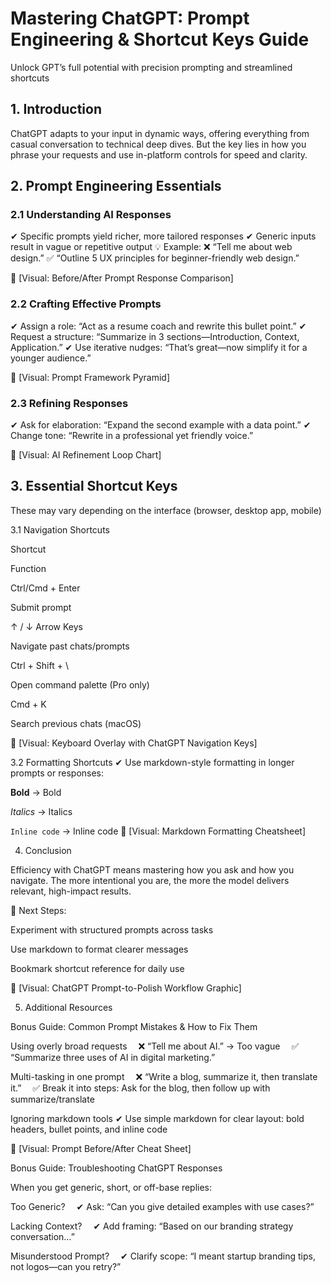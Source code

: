 # Mastering ChatGPT: Prompt Engineering & Shortcut Keys Guide

Unlock GPT’s full potential with precision prompting and streamlined shortcuts

## 1. Introduction

ChatGPT adapts to your input in dynamic ways, offering everything from casual conversation to technical deep dives. But the key lies in how you phrase your requests and use in-platform controls for speed and clarity.

## 2. Prompt Engineering Essentials

### 2.1 Understanding AI Responses
✔ Specific prompts yield richer, more tailored responses
✔ Generic inputs result in vague or repetitive output
💡 Example: ❌ “Tell me about web design.” ✅ “Outline 5 UX principles for beginner-friendly web design.” 

🔹 [Visual: Before/After Prompt Response Comparison]

### 2.2 Crafting Effective Prompts
✔ Assign a role: “Act as a resume coach and rewrite this bullet point.”
✔ Request a structure: “Summarize in 3 sections—Introduction, Context, Application.”
✔ Use iterative nudges: “That’s great—now simplify it for a younger audience.”

🔹 [Visual: Prompt Framework Pyramid]

### 2.3 Refining Responses
✔ Ask for elaboration: “Expand the second example with a data point.”
✔ Change tone: “Rewrite in a professional yet friendly voice.”

🔹 [Visual: AI Refinement Loop Chart]

## 3. Essential Shortcut Keys

These may vary depending on the interface (browser, desktop app, mobile)

3.1 Navigation Shortcuts

Shortcut

Function

Ctrl/Cmd + Enter

Submit prompt

↑ / ↓ Arrow Keys

Navigate past chats/prompts

Ctrl + Shift + \

Open command palette (Pro only)

Cmd + K

Search previous chats (macOS)

🔹 [Visual: Keyboard Overlay with ChatGPT Navigation Keys]

3.2 Formatting Shortcuts ✔ Use markdown-style formatting in longer prompts or responses:

**Bold** → Bold

_Italics_ → Italics

`Inline code` → Inline code 🔹 [Visual: Markdown Formatting Cheatsheet]

4. Conclusion

Efficiency with ChatGPT means mastering how you ask and how you navigate. The more intentional you are, the more the model delivers relevant, high-impact results.

📌 Next Steps:

Experiment with structured prompts across tasks

Use markdown to format clearer messages

Bookmark shortcut reference for daily use

🔹 [Visual: ChatGPT Prompt-to-Polish Workflow Graphic]

5. Additional Resources

Bonus Guide: Common Prompt Mistakes & How to Fix Them

Using overly broad requests  ❌ “Tell me about AI.” → Too vague  ✅ “Summarize three uses of AI in digital marketing.”

Multi-tasking in one prompt  ❌ “Write a blog, summarize it, then translate it.”  ✅ Break it into steps: Ask for the blog, then follow up with summarize/translate

Ignoring markdown tools ✔ Use simple markdown for clear layout: bold headers, bullet points, and inline code

🔹 [Visual: Prompt Before/After Cheat Sheet]

Bonus Guide: Troubleshooting ChatGPT Responses

When you get generic, short, or off-base replies:

Too Generic?  ✔ Ask: “Can you give detailed examples with use cases?”

Lacking Context?  ✔ Add framing: “Based on our branding strategy conversation…”

Misunderstood Prompt?  ✔ Clarify scope: “I meant startup branding tips, not logos—can you retry?”